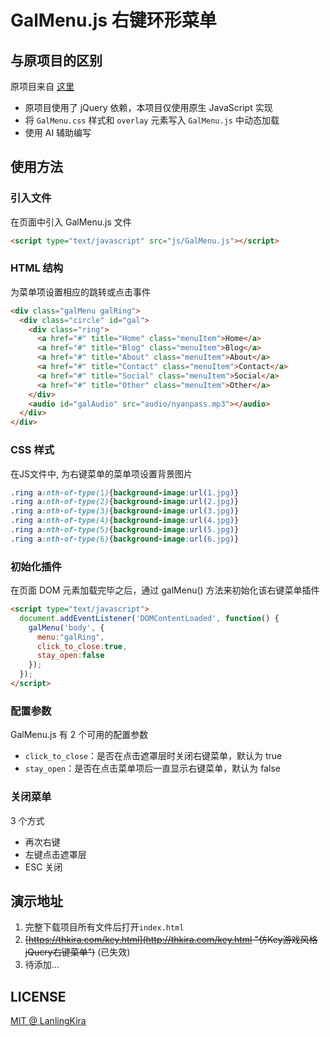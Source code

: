 # GalMenu.js 右键环形菜单

## 与原项目的区别

原项目来自 [这里](https://github.com/LanlingKira/key_style_right_click_menu)

- 原项目使用了 jQuery 依赖，本项目仅使用原生 JavaScript 实现
- 将 `GalMenu.css` 样式和 `overlay` 元素写入 `GalMenu.js` 中动态加载
- 使用 AI 辅助编写

## 使用方法

### 引入文件

在页面中引入 GalMenu.js 文件

``` html
<script type="text/javascript" src="js/GalMenu.js"></script>
```

### HTML 结构

为菜单项设置相应的跳转或点击事件

``` html
<div class="galMenu galRing">
  <div class="circle" id="gal">
    <div class="ring">
      <a href="#" title="Home" class="menuItem">Home</a>
      <a href="#" title="Blog" class="menuItem">Blog</a>
      <a href="#" title="About" class="menuItem">About</a>
      <a href="#" title="Contact" class="menuItem">Contact</a>
      <a href="#" title="Social" class="menuItem">Social</a>
      <a href="#" title="Other" class="menuItem">Other</a>
    </div>
    <audio id="galAudio" src="audio/nyanpass.mp3"></audio>
  </div>
</div>
```

### CSS 样式

在JS文件中, 为右键菜单的菜单项设置背景图片

``` css
.ring a:nth-of-type(1){background-image:url(1.jpg)}
.ring a:nth-of-type(2){background-image:url(2.jpg)}
.ring a:nth-of-type(3){background-image:url(3.jpg)}
.ring a:nth-of-type(4){background-image:url(4.jpg)}
.ring a:nth-of-type(5){background-image:url(5.jpg)}
.ring a:nth-of-type(6){background-image:url(6.jpg)}
```

### 初始化插件

在页面 DOM 元素加载完毕之后，通过 galMenu() 方法来初始化该右键菜单插件

``` html
<script type="text/javascript">
  document.addEventListener('DOMContentLoaded', function() {
    galMenu('body', {
      menu:"galRing",
      click_to_close:true,
      stay_open:false
    });
  });
</script>
```

### 配置参数

GalMenu.js 有 2 个可用的配置参数

- `click_to_close`：是否在点击遮罩层时关闭右键菜单，默认为 true
- `stay_open`：是否在点击菜单项后一直显示右键菜单，默认为 false

### 关闭菜单

3 个方式

- 再次右键
- 左键点击遮罩层
- ESC 关闭

## 演示地址

1. 完整下载项目所有文件后打开`index.html`
2. ~~[https://thkira.com/key.html](http://thkira.com/key.html "仿Key游戏风格jQuery右键菜单")~~ (已失效)
3. 待添加...

## LICENSE

[MIT @ LanlingKira](./LICENSE)
